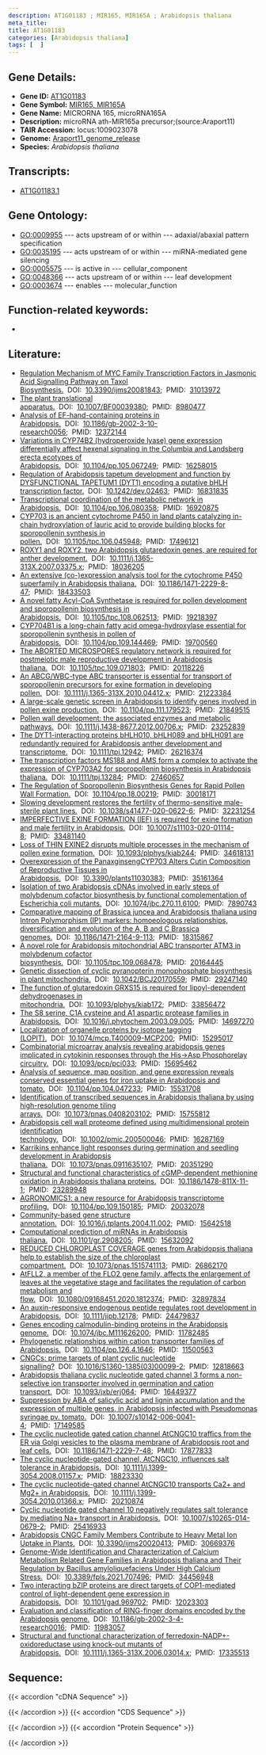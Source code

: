 ```yaml
---
description: AT1G01183 ; MIR165, MIR165A ; Arabidopsis thaliana
meta_title:
title: AT1G01183
categories: [Arabidopsis thaliana]
tags: [  ]
---
```


## Gene Details:
- **Gene ID:** [AT1G01183](https://www.arabidopsis.org/locus?name=AT1G01183)
- **Gene Symbol:** <u>MIR165, MIR165A</u>
- **Gene Name:** MICRORNA 165, microRNA165A
- **Description:**   microRNA ath-MIR165a precursor;(source:Araport11)
- **TAIR Accession:** locus:1009023078
- **Genome:** [Araport11_genome_release](https://www.arabidopsis.org/download/list?dir=Genes%2FAraport11_genome_release)
- **Species:** *Arabidopsis thaliana*

## Transcripts:
   -  [AT1G01183.1](https://www.arabidopsis.org/gene?name=AT1G01183.1)
## Gene Ontology:
   - [GO:0009955](https://amigo.geneontology.org/amigo/term/GO:0009955)&nbsp;---&nbsp;acts upstream of or within&nbsp;---&nbsp;adaxial/abaxial pattern specification
   - [GO:0035195](https://amigo.geneontology.org/amigo/term/GO:0035195)&nbsp;---&nbsp;acts upstream of or within&nbsp;---&nbsp;miRNA-mediated gene silencing
   - [GO:0005575](https://amigo.geneontology.org/amigo/term/GO:0005575)&nbsp;---&nbsp;is active in&nbsp;---&nbsp;cellular_component
   - [GO:0048366](https://amigo.geneontology.org/amigo/term/GO:0048366)&nbsp;---&nbsp;acts upstream of or within&nbsp;---&nbsp;leaf development
   - [GO:0003674](https://amigo.geneontology.org/amigo/term/GO:0003674)&nbsp;---&nbsp;enables&nbsp;---&nbsp;molecular_function
## Function-related keywords:
   - [](/tags//)
## Literature:
   - [Regulation Mechanism of MYC Family Transcription Factors in Jasmonic Acid  Signalling Pathway on Taxol Biosynthesis.](https://www.doi.org/10.3390/ijms20081843)&nbsp;&nbsp;DOI:&nbsp;&nbsp;[10.3390/ijms20081843](https://www.doi.org/10.3390/ijms20081843);&nbsp;&nbsp;PMID:&nbsp;&nbsp;[31013972](https://pubmed.ncbi.nlm.nih.gov/31013972/)
   - [The plant translational apparatus.](https://www.doi.org/10.1007/BF00039380)&nbsp;&nbsp;DOI:&nbsp;&nbsp;[10.1007/BF00039380](https://www.doi.org/10.1007/BF00039380);&nbsp;&nbsp;PMID:&nbsp;&nbsp;[8980477](https://pubmed.ncbi.nlm.nih.gov/8980477/)
   - [Analysis of EF-hand-containing proteins in Arabidopsis.](https://www.doi.org/10.1186/gb-2002-3-10-research0056)&nbsp;&nbsp;DOI:&nbsp;&nbsp;[10.1186/gb-2002-3-10-research0056](https://www.doi.org/10.1186/gb-2002-3-10-research0056);&nbsp;&nbsp;PMID:&nbsp;&nbsp;[12372144](https://pubmed.ncbi.nlm.nih.gov/12372144/)
   - [Variations in CYP74B2 (hydroperoxide lyase) gene expression differentially affect  hexenal signaling in the Columbia and Landsberg erecta ecotypes of Arabidopsis.](https://www.doi.org/10.1104/pp.105.067249)&nbsp;&nbsp;DOI:&nbsp;&nbsp;[10.1104/pp.105.067249](https://www.doi.org/10.1104/pp.105.067249);&nbsp;&nbsp;PMID:&nbsp;&nbsp;[16258015](https://pubmed.ncbi.nlm.nih.gov/16258015/)
   - [Regulation of Arabidopsis tapetum development and function by DYSFUNCTIONAL  TAPETUM1 (DYT1) encoding a putative bHLH transcription factor.](https://www.doi.org/10.1242/dev.02463)&nbsp;&nbsp;DOI:&nbsp;&nbsp;[10.1242/dev.02463](https://www.doi.org/10.1242/dev.02463);&nbsp;&nbsp;PMID:&nbsp;&nbsp;[16831835](https://pubmed.ncbi.nlm.nih.gov/16831835/)
   - [Transcriptional coordination of the metabolic network in Arabidopsis.](https://www.doi.org/10.1104/pp.106.080358)&nbsp;&nbsp;DOI:&nbsp;&nbsp;[10.1104/pp.106.080358](https://www.doi.org/10.1104/pp.106.080358);&nbsp;&nbsp;PMID:&nbsp;&nbsp;[16920875](https://pubmed.ncbi.nlm.nih.gov/16920875/)
   - [CYP703 is an ancient cytochrome P450 in land plants catalyzing in-chain  hydroxylation of lauric acid to provide building blocks for sporopollenin  synthesis in pollen.](https://www.doi.org/10.1105/tpc.106.045948)&nbsp;&nbsp;DOI:&nbsp;&nbsp;[10.1105/tpc.106.045948](https://www.doi.org/10.1105/tpc.106.045948);&nbsp;&nbsp;PMID:&nbsp;&nbsp;[17496121](https://pubmed.ncbi.nlm.nih.gov/17496121/)
   - [ROXY1 and ROXY2, two Arabidopsis glutaredoxin genes, are required for anther  development.](https://www.doi.org/10.1111/j.1365-313X.2007.03375.x)&nbsp;&nbsp;DOI:&nbsp;&nbsp;[10.1111/j.1365-313X.2007.03375.x](https://www.doi.org/10.1111/j.1365-313X.2007.03375.x);&nbsp;&nbsp;PMID:&nbsp;&nbsp;[18036205](https://pubmed.ncbi.nlm.nih.gov/18036205/)
   - [An extensive (co-)expression analysis tool for the cytochrome P450 superfamily in  Arabidopsis thaliana.](https://www.doi.org/10.1186/1471-2229-8-47)&nbsp;&nbsp;DOI:&nbsp;&nbsp;[10.1186/1471-2229-8-47](https://www.doi.org/10.1186/1471-2229-8-47);&nbsp;&nbsp;PMID:&nbsp;&nbsp;[18433503](https://pubmed.ncbi.nlm.nih.gov/18433503/)
   - [A novel fatty Acyl-CoA Synthetase is required for pollen development and  sporopollenin biosynthesis in Arabidopsis.](https://www.doi.org/10.1105/tpc.108.062513)&nbsp;&nbsp;DOI:&nbsp;&nbsp;[10.1105/tpc.108.062513](https://www.doi.org/10.1105/tpc.108.062513);&nbsp;&nbsp;PMID:&nbsp;&nbsp;[19218397](https://pubmed.ncbi.nlm.nih.gov/19218397/)
   - [CYP704B1 is a long-chain fatty acid omega-hydroxylase essential for sporopollenin  synthesis in pollen of Arabidopsis.](https://www.doi.org/10.1104/pp.109.144469)&nbsp;&nbsp;DOI:&nbsp;&nbsp;[10.1104/pp.109.144469](https://www.doi.org/10.1104/pp.109.144469);&nbsp;&nbsp;PMID:&nbsp;&nbsp;[19700560](https://pubmed.ncbi.nlm.nih.gov/19700560/)
   - [The ABORTED MICROSPORES regulatory network is required for postmeiotic male  reproductive development in Arabidopsis thaliana.](https://www.doi.org/10.1105/tpc.109.071803)&nbsp;&nbsp;DOI:&nbsp;&nbsp;[10.1105/tpc.109.071803](https://www.doi.org/10.1105/tpc.109.071803);&nbsp;&nbsp;PMID:&nbsp;&nbsp;[20118226](https://pubmed.ncbi.nlm.nih.gov/20118226/)
   - [An ABCG/WBC-type ABC transporter is essential for transport of sporopollenin  precursors for exine formation in developing pollen.](https://www.doi.org/10.1111/j.1365-313X.2010.04412.x)&nbsp;&nbsp;DOI:&nbsp;&nbsp;[10.1111/j.1365-313X.2010.04412.x](https://www.doi.org/10.1111/j.1365-313X.2010.04412.x);&nbsp;&nbsp;PMID:&nbsp;&nbsp;[21223384](https://pubmed.ncbi.nlm.nih.gov/21223384/)
   - [A large-scale genetic screen in Arabidopsis to identify genes involved in pollen  exine production.](https://www.doi.org/10.1104/pp.111.179523)&nbsp;&nbsp;DOI:&nbsp;&nbsp;[10.1104/pp.111.179523](https://www.doi.org/10.1104/pp.111.179523);&nbsp;&nbsp;PMID:&nbsp;&nbsp;[21849515](https://pubmed.ncbi.nlm.nih.gov/21849515/)
   - [Pollen wall development: the associated enzymes and metabolic pathways.](https://www.doi.org/10.1111/j.1438-8677.2012.00706.x)&nbsp;&nbsp;DOI:&nbsp;&nbsp;[10.1111/j.1438-8677.2012.00706.x](https://www.doi.org/10.1111/j.1438-8677.2012.00706.x);&nbsp;&nbsp;PMID:&nbsp;&nbsp;[23252839](https://pubmed.ncbi.nlm.nih.gov/23252839/)
   - [The DYT1-interacting proteins bHLH010, bHLH089 and bHLH091 are redundantly  required for Arabidopsis anther development and transcriptome.](https://www.doi.org/10.1111/tpj.12942)&nbsp;&nbsp;DOI:&nbsp;&nbsp;[10.1111/tpj.12942](https://www.doi.org/10.1111/tpj.12942);&nbsp;&nbsp;PMID:&nbsp;&nbsp;[26216374](https://pubmed.ncbi.nlm.nih.gov/26216374/)
   - [The transcription factors MS188 and AMS form a complex to activate the expression  of CYP703A2 for sporopollenin biosynthesis in Arabidopsis thaliana.](https://www.doi.org/10.1111/tpj.13284)&nbsp;&nbsp;DOI:&nbsp;&nbsp;[10.1111/tpj.13284](https://www.doi.org/10.1111/tpj.13284);&nbsp;&nbsp;PMID:&nbsp;&nbsp;[27460657](https://pubmed.ncbi.nlm.nih.gov/27460657/)
   - [The Regulation of Sporopollenin Biosynthesis Genes for Rapid Pollen Wall  Formation.](https://www.doi.org/10.1104/pp.18.00219)&nbsp;&nbsp;DOI:&nbsp;&nbsp;[10.1104/pp.18.00219](https://www.doi.org/10.1104/pp.18.00219);&nbsp;&nbsp;PMID:&nbsp;&nbsp;[30018171](https://pubmed.ncbi.nlm.nih.gov/30018171/)
   - [Slowing development restores the fertility of thermo-sensitive male-sterile plant  lines.](https://www.doi.org/10.1038/s41477-020-0622-6)&nbsp;&nbsp;DOI:&nbsp;&nbsp;[10.1038/s41477-020-0622-6](https://www.doi.org/10.1038/s41477-020-0622-6);&nbsp;&nbsp;PMID:&nbsp;&nbsp;[32231254](https://pubmed.ncbi.nlm.nih.gov/32231254/)
   - [IMPERFECTIVE EXINE FORMATION (IEF) is required for exine formation and male  fertility in Arabidopsis.](https://www.doi.org/10.1007/s11103-020-01114-8)&nbsp;&nbsp;DOI:&nbsp;&nbsp;[10.1007/s11103-020-01114-8](https://www.doi.org/10.1007/s11103-020-01114-8);&nbsp;&nbsp;PMID:&nbsp;&nbsp;[33481140](https://pubmed.ncbi.nlm.nih.gov/33481140/)
   - [Loss of THIN EXINE2 disrupts multiple processes in the mechanism of pollen exine  formation.](https://www.doi.org/10.1093/plphys/kiab244)&nbsp;&nbsp;DOI:&nbsp;&nbsp;[10.1093/plphys/kiab244](https://www.doi.org/10.1093/plphys/kiab244);&nbsp;&nbsp;PMID:&nbsp;&nbsp;[34618131](https://pubmed.ncbi.nlm.nih.gov/34618131/)
   - [Overexpression of the PanaxginsengCYP703 Alters Cutin Composition of Reproductive  Tissues in Arabidopsis.](https://www.doi.org/10.3390/plants11030383)&nbsp;&nbsp;DOI:&nbsp;&nbsp;[10.3390/plants11030383](https://www.doi.org/10.3390/plants11030383);&nbsp;&nbsp;PMID:&nbsp;&nbsp;[35161364](https://pubmed.ncbi.nlm.nih.gov/35161364/)
   - [Isolation of two Arabidopsis cDNAs involved in early steps of molybdenum cofactor  biosynthesis by functional complementation of Escherichia coli mutants.](https://www.doi.org/10.1074/jbc.270.11.6100)&nbsp;&nbsp;DOI:&nbsp;&nbsp;[10.1074/jbc.270.11.6100](https://www.doi.org/10.1074/jbc.270.11.6100);&nbsp;&nbsp;PMID:&nbsp;&nbsp;[7890743](https://pubmed.ncbi.nlm.nih.gov/7890743/)
   - [Comparative mapping of Brassica juncea and Arabidopsis thaliana using Intron  Polymorphism (IP) markers: homoeologous relationships, diversification and  evolution of the A, B and C Brassica genomes.](https://www.doi.org/10.1186/1471-2164-9-113)&nbsp;&nbsp;DOI:&nbsp;&nbsp;[10.1186/1471-2164-9-113](https://www.doi.org/10.1186/1471-2164-9-113);&nbsp;&nbsp;PMID:&nbsp;&nbsp;[18315867](https://pubmed.ncbi.nlm.nih.gov/18315867/)
   - [A novel role for Arabidopsis mitochondrial ABC transporter ATM3 in molybdenum  cofactor biosynthesis.](https://www.doi.org/10.1105/tpc.109.068478)&nbsp;&nbsp;DOI:&nbsp;&nbsp;[10.1105/tpc.109.068478](https://www.doi.org/10.1105/tpc.109.068478);&nbsp;&nbsp;PMID:&nbsp;&nbsp;[20164445](https://pubmed.ncbi.nlm.nih.gov/20164445/)
   - [Genetic dissection of cyclic pyranopterin monophosphate biosynthesis in plant  mitochondria.](https://www.doi.org/10.1042/BCJ20170559)&nbsp;&nbsp;DOI:&nbsp;&nbsp;[10.1042/BCJ20170559](https://www.doi.org/10.1042/BCJ20170559);&nbsp;&nbsp;PMID:&nbsp;&nbsp;[29247140](https://pubmed.ncbi.nlm.nih.gov/29247140/)
   - [The function of glutaredoxin GRXS15 is required for lipoyl-dependent  dehydrogenases in mitochondria.](https://www.doi.org/10.1093/plphys/kiab172)&nbsp;&nbsp;DOI:&nbsp;&nbsp;[10.1093/plphys/kiab172](https://www.doi.org/10.1093/plphys/kiab172);&nbsp;&nbsp;PMID:&nbsp;&nbsp;[33856472](https://pubmed.ncbi.nlm.nih.gov/33856472/)
   - [The S8 serine, C1A cysteine and A1 aspartic protease families in Arabidopsis.](https://www.doi.org/10.1016/j.phytochem.2003.09.005)&nbsp;&nbsp;DOI:&nbsp;&nbsp;[10.1016/j.phytochem.2003.09.005](https://www.doi.org/10.1016/j.phytochem.2003.09.005);&nbsp;&nbsp;PMID:&nbsp;&nbsp;[14697270](https://pubmed.ncbi.nlm.nih.gov/14697270/)
   - [Localization of organelle proteins by isotope tagging (LOPIT).](https://www.doi.org/10.1074/mcp.T400009-MCP200)&nbsp;&nbsp;DOI:&nbsp;&nbsp;[10.1074/mcp.T400009-MCP200](https://www.doi.org/10.1074/mcp.T400009-MCP200);&nbsp;&nbsp;PMID:&nbsp;&nbsp;[15295017](https://pubmed.ncbi.nlm.nih.gov/15295017/)
   - [Combinatorial microarray analysis revealing arabidopsis genes implicated in  cytokinin responses through the His-&gt;Asp Phosphorelay circuitry.](https://www.doi.org/10.1093/pcp/pci033)&nbsp;&nbsp;DOI:&nbsp;&nbsp;[10.1093/pcp/pci033](https://www.doi.org/10.1093/pcp/pci033);&nbsp;&nbsp;PMID:&nbsp;&nbsp;[15695462](https://pubmed.ncbi.nlm.nih.gov/15695462/)
   - [Analysis of sequence, map position, and gene expression reveals conserved  essential genes for iron uptake in Arabidopsis and tomato.](https://www.doi.org/10.1104/pp.104.047233)&nbsp;&nbsp;DOI:&nbsp;&nbsp;[10.1104/pp.104.047233](https://www.doi.org/10.1104/pp.104.047233);&nbsp;&nbsp;PMID:&nbsp;&nbsp;[15531708](https://pubmed.ncbi.nlm.nih.gov/15531708/)
   - [Identification of transcribed sequences in Arabidopsis thaliana by using  high-resolution genome tiling arrays.](https://www.doi.org/10.1073/pnas.0408203102)&nbsp;&nbsp;DOI:&nbsp;&nbsp;[10.1073/pnas.0408203102](https://www.doi.org/10.1073/pnas.0408203102);&nbsp;&nbsp;PMID:&nbsp;&nbsp;[15755812](https://pubmed.ncbi.nlm.nih.gov/15755812/)
   - [Arabidopsis cell wall proteome defined using multidimensional protein  identification technology.](https://www.doi.org/10.1002/pmic.200500046)&nbsp;&nbsp;DOI:&nbsp;&nbsp;[10.1002/pmic.200500046](https://www.doi.org/10.1002/pmic.200500046);&nbsp;&nbsp;PMID:&nbsp;&nbsp;[16287169](https://pubmed.ncbi.nlm.nih.gov/16287169/)
   - [Karrikins enhance light responses during germination and seedling development in  Arabidopsis thaliana.](https://www.doi.org/10.1073/pnas.0911635107)&nbsp;&nbsp;DOI:&nbsp;&nbsp;[10.1073/pnas.0911635107](https://www.doi.org/10.1073/pnas.0911635107);&nbsp;&nbsp;PMID:&nbsp;&nbsp;[20351290](https://pubmed.ncbi.nlm.nih.gov/20351290/)
   - [Structural and functional characteristics of cGMP-dependent methionine oxidation  in Arabidopsis thaliana proteins.](https://www.doi.org/10.1186/1478-811X-11-1)&nbsp;&nbsp;DOI:&nbsp;&nbsp;[10.1186/1478-811X-11-1](https://www.doi.org/10.1186/1478-811X-11-1);&nbsp;&nbsp;PMID:&nbsp;&nbsp;[23289948](https://pubmed.ncbi.nlm.nih.gov/23289948/)
   - [AGRONOMICS1: a new resource for Arabidopsis transcriptome profiling.](https://www.doi.org/10.1104/pp.109.150185)&nbsp;&nbsp;DOI:&nbsp;&nbsp;[10.1104/pp.109.150185](https://www.doi.org/10.1104/pp.109.150185);&nbsp;&nbsp;PMID:&nbsp;&nbsp;[20032078](https://pubmed.ncbi.nlm.nih.gov/20032078/)
   - [Community-based gene structure annotation.](https://www.doi.org/10.1016/j.tplants.2004.11.002)&nbsp;&nbsp;DOI:&nbsp;&nbsp;[10.1016/j.tplants.2004.11.002](https://www.doi.org/10.1016/j.tplants.2004.11.002);&nbsp;&nbsp;PMID:&nbsp;&nbsp;[15642518](https://pubmed.ncbi.nlm.nih.gov/15642518/)
   - [Computational prediction of miRNAs in Arabidopsis thaliana.](https://www.doi.org/10.1101/gr.2908205)&nbsp;&nbsp;DOI:&nbsp;&nbsp;[10.1101/gr.2908205](https://www.doi.org/10.1101/gr.2908205);&nbsp;&nbsp;PMID:&nbsp;&nbsp;[15632092](https://pubmed.ncbi.nlm.nih.gov/15632092/)
   - [REDUCED CHLOROPLAST COVERAGE genes from Arabidopsis thaliana help to establish  the size of the chloroplast compartment.](https://www.doi.org/10.1073/pnas.1515741113)&nbsp;&nbsp;DOI:&nbsp;&nbsp;[10.1073/pnas.1515741113](https://www.doi.org/10.1073/pnas.1515741113);&nbsp;&nbsp;PMID:&nbsp;&nbsp;[26862170](https://pubmed.ncbi.nlm.nih.gov/26862170/)
   - [AtFLL2, a member of the FLO2 gene family, affects the enlargement of leaves at  the vegetative stage and facilitates the regulation of carbon metabolism and  flow.](https://www.doi.org/10.1080/09168451.2020.1812374)&nbsp;&nbsp;DOI:&nbsp;&nbsp;[10.1080/09168451.2020.1812374](https://www.doi.org/10.1080/09168451.2020.1812374);&nbsp;&nbsp;PMID:&nbsp;&nbsp;[32897834](https://pubmed.ncbi.nlm.nih.gov/32897834/)
   - [An auxin-responsive endogenous peptide regulates root development in Arabidopsis.](https://www.doi.org/10.1111/jipb.12178)&nbsp;&nbsp;DOI:&nbsp;&nbsp;[10.1111/jipb.12178](https://www.doi.org/10.1111/jipb.12178);&nbsp;&nbsp;PMID:&nbsp;&nbsp;[24479837](https://pubmed.ncbi.nlm.nih.gov/24479837/)
   - [Genes encoding calmodulin-binding proteins in the Arabidopsis genome.](https://www.doi.org/10.1074/jbc.M111626200)&nbsp;&nbsp;DOI:&nbsp;&nbsp;[10.1074/jbc.M111626200](https://www.doi.org/10.1074/jbc.M111626200);&nbsp;&nbsp;PMID:&nbsp;&nbsp;[11782485](https://pubmed.ncbi.nlm.nih.gov/11782485/)
   - [Phylogenetic relationships within cation transporter families of Arabidopsis.](https://www.doi.org/10.1104/pp.126.4.1646)&nbsp;&nbsp;DOI:&nbsp;&nbsp;[10.1104/pp.126.4.1646](https://www.doi.org/10.1104/pp.126.4.1646);&nbsp;&nbsp;PMID:&nbsp;&nbsp;[11500563](https://pubmed.ncbi.nlm.nih.gov/11500563/)
   - [CNGCs: prime targets of plant cyclic nucleotide signalling?](https://www.doi.org/10.1016/S1360-1385(03)00099-2)&nbsp;&nbsp;DOI:&nbsp;&nbsp;[10.1016/S1360-1385(03)00099-2](https://www.doi.org/10.1016/S1360-1385(03)00099-2);&nbsp;&nbsp;PMID:&nbsp;&nbsp;[12818663](https://pubmed.ncbi.nlm.nih.gov/12818663/)
   - [Arabidopsis thaliana cyclic nucleotide gated channel 3 forms a non-selective ion  transporter involved in germination and cation transport.](https://www.doi.org/10.1093/jxb/erj064)&nbsp;&nbsp;DOI:&nbsp;&nbsp;[10.1093/jxb/erj064](https://www.doi.org/10.1093/jxb/erj064);&nbsp;&nbsp;PMID:&nbsp;&nbsp;[16449377](https://pubmed.ncbi.nlm.nih.gov/16449377/)
   - [Suppression by ABA of salicylic acid and lignin accumulation and the expression  of multiple genes, in Arabidopsis infected with Pseudomonas syringae pv. tomato.](https://www.doi.org/10.1007/s10142-006-0041-4)&nbsp;&nbsp;DOI:&nbsp;&nbsp;[10.1007/s10142-006-0041-4](https://www.doi.org/10.1007/s10142-006-0041-4);&nbsp;&nbsp;PMID:&nbsp;&nbsp;[17149585](https://pubmed.ncbi.nlm.nih.gov/17149585/)
   - [The cyclic nucleotide gated cation channel AtCNGC10 traffics from the ER via  Golgi vesicles to the plasma membrane of Arabidopsis root and leaf cells.](https://www.doi.org/10.1186/1471-2229-7-48)&nbsp;&nbsp;DOI:&nbsp;&nbsp;[10.1186/1471-2229-7-48](https://www.doi.org/10.1186/1471-2229-7-48);&nbsp;&nbsp;PMID:&nbsp;&nbsp;[17877833](https://pubmed.ncbi.nlm.nih.gov/17877833/)
   - [The cyclic nucleotide-gated channel, AtCNGC10, influences salt tolerance in  Arabidopsis.](https://www.doi.org/10.1111/j.1399-3054.2008.01157.x)&nbsp;&nbsp;DOI:&nbsp;&nbsp;[10.1111/j.1399-3054.2008.01157.x](https://www.doi.org/10.1111/j.1399-3054.2008.01157.x);&nbsp;&nbsp;PMID:&nbsp;&nbsp;[18823330](https://pubmed.ncbi.nlm.nih.gov/18823330/)
   - [The cyclic nucleotide-gated channel AtCNGC10 transports Ca2+ and Mg2+ in  Arabidopsis.](https://www.doi.org/10.1111/j.1399-3054.2010.01366.x)&nbsp;&nbsp;DOI:&nbsp;&nbsp;[10.1111/j.1399-3054.2010.01366.x](https://www.doi.org/10.1111/j.1399-3054.2010.01366.x);&nbsp;&nbsp;PMID:&nbsp;&nbsp;[20210874](https://pubmed.ncbi.nlm.nih.gov/20210874/)
   - [Cyclic nucleotide gated channel 10 negatively regulates salt tolerance by  mediating Na+ transport in Arabidopsis.](https://www.doi.org/10.1007/s10265-014-0679-2)&nbsp;&nbsp;DOI:&nbsp;&nbsp;[10.1007/s10265-014-0679-2](https://www.doi.org/10.1007/s10265-014-0679-2);&nbsp;&nbsp;PMID:&nbsp;&nbsp;[25416933](https://pubmed.ncbi.nlm.nih.gov/25416933/)
   - [Arabidopsis CNGC Family Members Contribute to Heavy Metal Ion Uptake in Plants.](https://www.doi.org/10.3390/ijms20020413)&nbsp;&nbsp;DOI:&nbsp;&nbsp;[10.3390/ijms20020413](https://www.doi.org/10.3390/ijms20020413);&nbsp;&nbsp;PMID:&nbsp;&nbsp;[30669376](https://pubmed.ncbi.nlm.nih.gov/30669376/)
   - [Genome-Wide Identification and Characterization of Calcium Metabolism Related  Gene Families in Arabidopsis thaliana and Their Regulation by Bacillus  amyloliquefaciens Under High Calcium Stress.](https://www.doi.org/10.3389/fpls.2021.707496)&nbsp;&nbsp;DOI:&nbsp;&nbsp;[10.3389/fpls.2021.707496](https://www.doi.org/10.3389/fpls.2021.707496);&nbsp;&nbsp;PMID:&nbsp;&nbsp;[34456948](https://pubmed.ncbi.nlm.nih.gov/34456948/)
   - [Two interacting bZIP proteins are direct targets of COP1-mediated control of  light-dependent gene expression in Arabidopsis.](https://www.doi.org/10.1101/gad.969702)&nbsp;&nbsp;DOI:&nbsp;&nbsp;[10.1101/gad.969702](https://www.doi.org/10.1101/gad.969702);&nbsp;&nbsp;PMID:&nbsp;&nbsp;[12023303](https://pubmed.ncbi.nlm.nih.gov/12023303/)
   - [Evaluation and classification of RING-finger domains encoded by the Arabidopsis  genome.](https://www.doi.org/10.1186/gb-2002-3-4-research0016)&nbsp;&nbsp;DOI:&nbsp;&nbsp;[10.1186/gb-2002-3-4-research0016](https://www.doi.org/10.1186/gb-2002-3-4-research0016);&nbsp;&nbsp;PMID:&nbsp;&nbsp;[11983057](https://pubmed.ncbi.nlm.nih.gov/11983057/)
   - [Structural and functional characterization of ferredoxin-NADP+-oxidoreductase  using knock-out mutants of Arabidopsis.](https://www.doi.org/10.1111/j.1365-313X.2006.03014.x)&nbsp;&nbsp;DOI:&nbsp;&nbsp;[10.1111/j.1365-313X.2006.03014.x](https://www.doi.org/10.1111/j.1365-313X.2006.03014.x);&nbsp;&nbsp;PMID:&nbsp;&nbsp;[17335513](https://pubmed.ncbi.nlm.nih.gov/17335513/)
## Sequence:
{{< accordion "cDNA Sequence" >}}

{{< /accordion >}}
{{< accordion "CDS Sequence" >}}

{{< /accordion >}}
{{< accordion "Protein Sequence" >}}

{{< /accordion >}}

